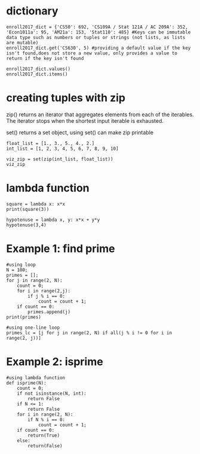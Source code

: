 # dictionary

```
enroll2017_dict = {'CS50': 692, 'CS109A / Stat 121A / AC 209A': 352, 'Econ1011a': 95, 'AM21a': 153, 'Stat110': 485} #Keys can be immutable data type such as numbers or tuples or strings (not lists, as lists are mutable)
enroll2017_dict.get('CS630', 5) #providing a default value if the key isn't found,does not store a new value, only provides a value to return if the key isn't found

enroll2017_dict.values()
enroll2017_dict.items()
```

# creating tuples with zip

zip() returns an iterator that aggregates elements from each of the iterables. The iterator stops when the shortest input iterable is exhausted.

set() returns a set object, using set() can make zip printable

```
float_list = [1., 3., 5., 4., 2.]
int_list = [1, 2, 3, 4, 5, 6, 7, 8, 9, 10]

viz_zip = set(zip(int_list, float_list))
viz_zip
```

# lambda function

```
square = lambda x: x*x
print(square(3))

hypotenuse = lambda x, y: x*x + y*y
hypotenuse(3,4)
```

# Example 1: find prime

```
#using loop
N = 100;
primes = [];
for j in range(2, N):
    count = 0;
    for i in range(2,j):
        if j % i == 0:
            count = count + 1;
    if count == 0:
        primes.append(j)
print(primes)

#using one-line loop
primes_lc = [j for j in range(2, N) if all(j % i != 0 for i in range(2, j))]
```

# Example 2: isprime

```
#using lambda function
def isprime(N):
    count = 0;
    if not isinstance(N, int):
        return False
    if N <= 1:
        return False
    for i in range(2, N):
        if N % i == 0:
            count = count + 1;
    if count == 0:
        return(True)
    else:
        return(False)
```
